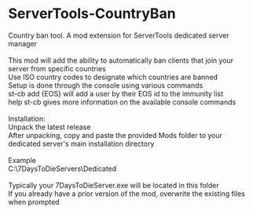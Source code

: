 # ServerTools-CountryBan
Country ban tool. A mod extension for ServerTools dedicated server manager<br>
<br>
This mod will add the ability to automatically ban clients that join your server from specific countries<br> 
Use ISO country codes to designate which countries are banned<br>
Setup is done through the console using various commands<br>
st-cb add {EOS} will add a user by their EOS id to the immunity list<br>
help st-cb gives more information on the available console commands<br>
<br>
Installation: <br>
Unpack the latest release <br>
After unpacking, copy and paste the provided Mods folder to your dedicated server's main installation directory <br>
<br>
Example <br>
C:\7DaysToDieServers\Dedicated <br>
<br>
Typically your 7DaysToDieServer.exe will be located in this folder <br>
If you already have a prior version of the mod, overwrite the existing files when prompted <br>
<br>
